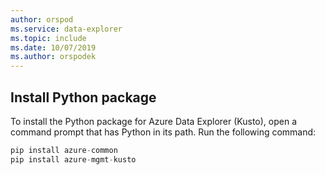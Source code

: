 ```yaml
---
author: orspod
ms.service: data-explorer
ms.topic: include
ms.date: 10/07/2019
ms.author: orspodek
---
```


## Install Python package

To install the Python package for Azure Data Explorer (Kusto), open a command prompt that has Python in its path. Run the following command:

```python
pip install azure-common
pip install azure-mgmt-kusto
```